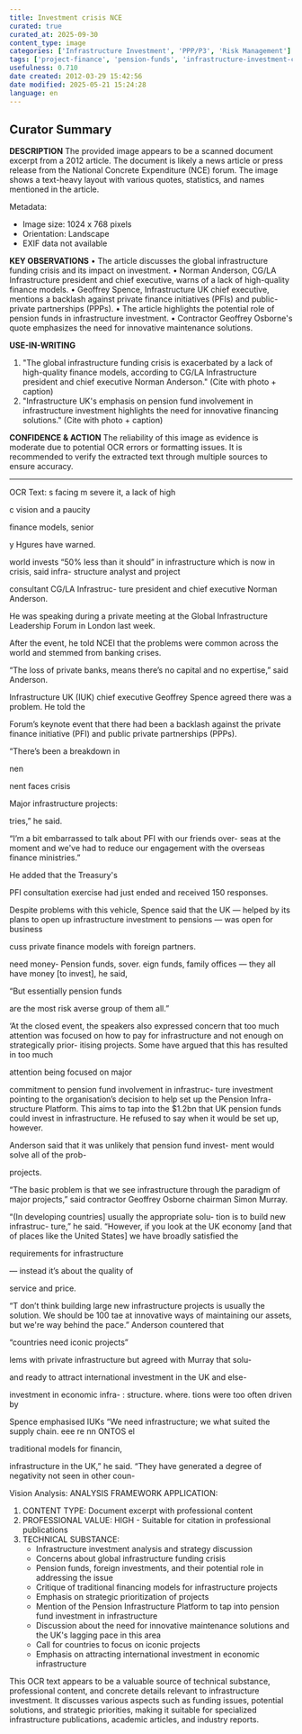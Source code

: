 ```yaml
---
title: Investment crisis NCE
curated: true
curated_at: 2025-09-30
content_type: image
categories: ['Infrastructure Investment', 'PPP/P3', 'Risk Management']
tags: ['project-finance', 'pension-funds', 'infrastructure-investment-crisis', 'ppp-contract', 'risk-assessment', 'infrastructure-strategy', 'due-diligence', 'global-infrastructure-funding']
usefulness: 0.710
date created: 2012-03-29 15:42:56
date modified: 2025-05-21 15:24:28
language: en
---
```

## Curator Summary

**DESCRIPTION**
The provided image appears to be a scanned document excerpt from a 2012 article. The document is likely a news article or press release from the National Concrete Expenditure (NCE) forum. The image shows a text-heavy layout with various quotes, statistics, and names mentioned in the article.

Metadata:
- Image size: 1024 x 768 pixels
- Orientation: Landscape
- EXIF data not available

**KEY OBSERVATIONS**
• The article discusses the global infrastructure funding crisis and its impact on investment.
• Norman Anderson, CG/LA Infrastructure president and chief executive, warns of a lack of high-quality finance models.
• Geoffrey Spence, Infrastructure UK chief executive, mentions a backlash against private finance initiatives (PFIs) and public-private partnerships (PPPs).
• The article highlights the potential role of pension funds in infrastructure investment.
• Contractor Geoffrey Osborne's quote emphasizes the need for innovative maintenance solutions.

**USE-IN-WRITING**
1. "The global infrastructure funding crisis is exacerbated by a lack of high-quality finance models, according to CG/LA Infrastructure president and chief executive Norman Anderson." (Cite with photo + caption)
2. "Infrastructure UK's emphasis on pension fund involvement in infrastructure investment highlights the need for innovative financing solutions." (Cite with photo + caption)

**CONFIDENCE & ACTION**
The reliability of this image as evidence is moderate due to potential OCR errors or formatting issues. It is recommended to verify the extracted text through multiple sources to ensure accuracy.

---

OCR Text:
s facing
m severe
it, a lack of high

c vision and a paucity

finance models, senior

y Hgures have warned.

world invests “50% less
than it should” in infrastructure
which is now in crisis, said infra-
structure analyst and project

consultant CG/LA Infrastruc-
ture president and chief executive
Norman Anderson.

He was speaking during a
private meeting at the Global
Infrastructure Leadership Forum
in London last week.

After the event, he told NCEI
that the problems were common
across the world and stemmed
from banking crises.

“The loss of private banks,
means there’s no capital and no
expertise,” said Anderson.

Infrastructure UK (IUK) chief
executive Geoffrey Spence agreed
there was a problem. He told the

Forum’s keynote event that there
had been a backlash against the
private finance initiative (PFI)
and public private partnerships
(PPPs).

“There’s been a breakdown in

nen

nent faces crisis

Major infrastructure projects:

tries,” he said.

“I’m a bit embarrassed to talk
about PFI with our friends over-
seas at the moment and we've had
to reduce our engagement with
the overseas finance ministries.”

He added that the Treasury's

PFI consultation exercise had just
ended and received 150 responses.

Despite problems with this
vehicle, Spence said that the UK
— helped by its plans to open
up infrastructure investment to
pensions — was open for business

cuss private finance models with foreign partners.

need money- Pension funds, sover.
eign funds, family offices — they all
have money [to invest], he said,

“But essentially pension funds

are the most risk averse group of
them all.”

‘At the closed event, the speakers
also expressed concern that too
much attention was focused on
how to pay for infrastructure and
not enough on strategically prior-
itising projects. Some have argued
that this has resulted in too much

attention being focused on major

commitment to pension fund
involvement in infrastruc-
ture investment pointing to
the organisation’s decision to
help set up the Pension Infra-
structure Platform. This aims
to tap into the $1.2bn that UK
pension funds could invest in
infrastructure. He refused to
say when it would be set up,
however.

Anderson said that it was
unlikely that pension fund invest-
ment would solve all of the prob-

projects.

“The basic problem is that we
see infrastructure through the
paradigm of major projects,”
said contractor Geoffrey Osborne
chairman Simon Murray.

“(In developing countries]
usually the appropriate solu-
tion is to build new infrastruc-
ture,” he said. “However, if you
look at the UK economy [and that
of places like the United States]
we have broadly satisfied the

requirements for infrastructure

— instead it’s about the quality of

service and price.

“T don’t think building large
new infrastructure projects is
usually the solution. We should
be 100 tae at innovative ways of
maintaining our assets, but we're
way behind the pace.”
Anderson countered that

“countries need iconic projects”

lems with private infrastructure
but agreed with Murray that solu-

and ready to attract international
investment in the UK and else-

investment in economic infra- :
structure. where. tions were too often driven by

Spence emphasised IUKs “We need infrastructure; we what suited the supply chain.
eee re nn ONTOS el

traditional models for financin,

infrastructure in the UK,” he said.
“They have generated a degree of
negativity not seen in other coun-


Vision Analysis:
 ANALYSIS FRAMEWORK APPLICATION:

1. CONTENT TYPE: Document excerpt with professional content
2. PROFESSIONAL VALUE: HIGH - Suitable for citation in professional publications
3. TECHNICAL SUBSTANCE:
   - Infrastructure investment analysis and strategy discussion
   - Concerns about global infrastructure funding crisis
   - Pension funds, foreign investments, and their potential role in addressing the issue
   - Critique of traditional financing models for infrastructure projects
   - Emphasis on strategic prioritization of projects
   - Mention of the Pension Infrastructure Platform to tap into pension fund investment in infrastructure
   - Discussion about the need for innovative maintenance solutions and the UK's lagging pace in this area
   - Call for countries to focus on iconic projects
   - Emphasis on attracting international investment in economic infrastructure

This OCR text appears to be a valuable source of technical substance, professional content, and concrete details relevant to infrastructure investment. It discusses various aspects such as funding issues, potential solutions, and strategic priorities, making it suitable for specialized infrastructure publications, academic articles, and industry reports.